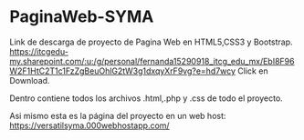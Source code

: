 # PaginaWeb-SYMA
Link de descarga de proyecto de Pagina Web en HTML5,CSS3 y Bootstrap.
https://itcgedu-my.sharepoint.com/:u:/g/personal/fernanda15290918_itcg_edu_mx/EbI8F96W2F1HtC2T1c1FzZgBeuOhlG2tW3g1dxqyXrF9vg?e=hd7wcy
Click en Download.

Dentro contiene todos los archivos .html,.php y .css de todo el proyecto.

Asi mismo esta es la página del proyecto en un web host:
https://versatilsyma.000webhostapp.com/
